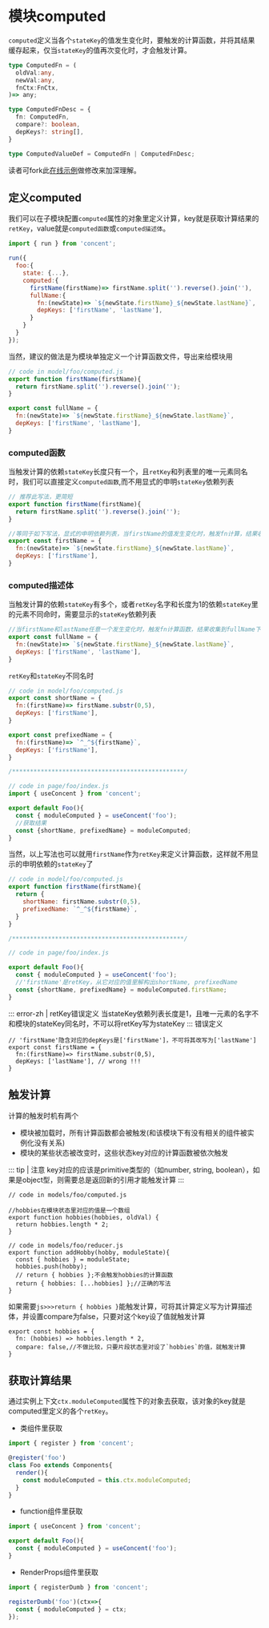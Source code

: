 # 模块computed
`computed`定义当各个`stateKey`的值发生变化时，要触发的计算函数，并将其结果缓存起来，仅当`stateKey`的值再次变化时，才会触发计算。
```ts
type ComputedFn = (
  oldVal:any,
  newVal:any, 
  fnCtx:FnCtx,
)=> any;

type ComputedFnDesc = {
  fn: ComputedFn,
  compare?: boolean,
  depKeys?: string[],
}

type ComputedValueDef = ComputedFn | ComputedFnDesc;
```
读者可fork此[在线示例](https://stackblitz.com/edit/cc-computed)做修改来加深理解。

## 定义computed
我们可以在子模块配置`computed`属性的对象里定义计算，key就是获取计算结果的`retKey`，value就是`computed函数`或`computed描述体`。
```js
import { run } from 'concent';

run({
  foo:{
    state: {...},
    computed:{
      firstName(firstName)=> firstName.split('').reverse().join(''),
      fullName:{
        fn:(newState)=> `${newState.firstName}_${newState.lastName}`,
        depKeys: ['firstName', 'lastName'],
      }
    }
  }
});

```
当然，建议的做法是为模块单独定义一个计算函数文件，导出来给模块用
```js
// code in model/foo/computed.js
export function firstName(firstName){
  return firstName.split('').reverse().join('');
}

export const fullName = {
  fn:(newState)=> `${newState.firstName}_${newState.lastName}`,
  depKeys: ['firstName', 'lastName'],
}
```

### computed函数
当触发计算的依赖`stateKey`长度只有一个，且`retKey`和列表里的唯一元素同名时，我们可以直接定义`computed函数`,而不用显式的申明`stateKey`依赖列表
```js
// 推荐此写法，更简短
export function firstName(firstName){
  return firstName.split('').reverse().join('');
}

//等同于如下写法，显式的申明依赖列表，当firstName的值发生变化时，触发fn计算，结果收集到firstName下
export const firstName = {
  fn:(newState)=> `${newState.firstName}_${newState.lastName}`,
  depKeys: ['firstName'],
}
```
### computed描述体
当触发计算的依赖`stateKey`有多个，或者`retKey`名字和长度为1的依赖`stateKey`里的元素不同命时，需要显示的`stateKey`依赖列表
```js
//当firstName和lastName任意一个发生变化时，触发fn计算函数，结果收集到fullName下
export const fullName = {
  fn:(newState)=> `${newState.firstName}_${newState.lastName}`,
  depKeys: ['firstName', 'lastName'],
}
```

`retKey`和`stateKey`不同名时
```js
// code in model/foo/computed.js
export const shortName = {
  fn:(firstName)=> firstName.substr(0,5),
  depKeys: ['firstName'],
}

export const prefixedName = {
  fn:(firstName)=> `^_^${firstName}`,
  depKeys: ['firstName'],
}

/************************************************/

// code in page/foo/index.js
import { useConcent } from 'concent';

export default Foo(){
  const { moduleComputed } = useConcent('foo');
  //获取结果
  const {shortName, prefixedName} = moduleComputed;
}

```
当然，以上写法也可以就用`firstName`作为`retKey`来定义计算函数，这样就不用显示的申明依赖的`stateKey`了
```js
// code in model/foo/computed.js
export function firstName(firstName){
  return {
    shortName: firstName.substr(0,5),
    prefixedName: `^_^${firstName}`,
  }
}

/************************************************/

// code in page/foo/index.js

export default Foo(){
  const { moduleComputed } = useConcent('foo');
  //'firstName'是retKey，从它对应的值里解构出shortName, prefixedName
  const {shortName, prefixedName} = moduleComputed.firstName;
}
```
::: error-zh | retKey错误定义
当stateKey依赖列表长度是1，且唯一元素的名字不和模块的stateKey同名时，不可以将retKey写为stateKey
:::
错误定义
```js{4}
// 'firstName'隐含对应的depKeys是['firstName']，不可将其改写为['lastName']
export const firstName = {
  fn:(firstName)=> firstName.substr(0,5),
  depKeys: ['lastName'], // wrong !!!
}
```

## 触发计算
计算的触发时机有两个
- 模块被加载时，所有计算函数都会被触发(和该模块下有没有相关的组件被实例化没有关系)
- 模块的某些状态被改变时，这些状态key对应的计算函数被依次触发

::: tip | 注意
key对应的应该是primitive类型的（如number, string, boolean），如果是object型，则需要总是返回新的引用才能触发计算
:::
```js{13}
// code in models/foo/computed.js

//hobbies在模块状态里对应的值是一个数组
export function hobbies(hobbies, oldVal) {
  return hobbies.length * 2;
}

// code in models/foo/reducer.js
export function addHobby(hobby, moduleState){
  const { hobbies } = moduleState;
  hobbies.push(hobby);
  // return { hobbies };不会触发hobbies的计算函数
  return { hobbies: [...hobbies] };//正确的写法
}
```
如果需要`js>>>return { hobbies }`能触发计算，可将其计算定义写为计算描述体，并设置compare为false，只要对这个key设了值就触发计算
```js{3}
export const hobbies = {
  fn: (hobbies) => hobbies.length * 2,
  compare: false,//不做比较，只要片段状态里对设了`hobbies`的值，就触发计算
}
```

## 获取计算结果

通过实例上下文`ctx.moduleComputed`属性下的对象去获取，该对象的key就是computed里定义的各个`retKey`。

- 类组件里获取
```js
import { register } from 'concent';

@register('foo')
class Foo extends Components{
  render(){
    const moduleComputed = this.ctx.moduleComputed;
  }
}
```
- function组件里获取
```js
import { useConcent } from 'concent';

export default Foo(){
  const { moduleComputed } = useConcent('foo');
}
```
- RenderProps组件里获取
```js
import { registerDumb } from 'concent';

registerDumb('foo')(ctx=>{
  const { moduleComputed } = ctx;
});

```
